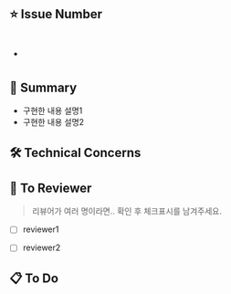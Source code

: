 ## ⭐️ Issue Number
- #

## 🚩 Summary
- 구현한 내용 설명1
- 구현한 내용 설명2

## 🛠️ Technical Concerns


## 🙂 To Reviewer
> 리뷰어가 여러 명이라면.. 확인 후 체크표시를 남겨주세요.
- [ ] reviewer1
- [ ] reviewer2


## 📋 To Do
